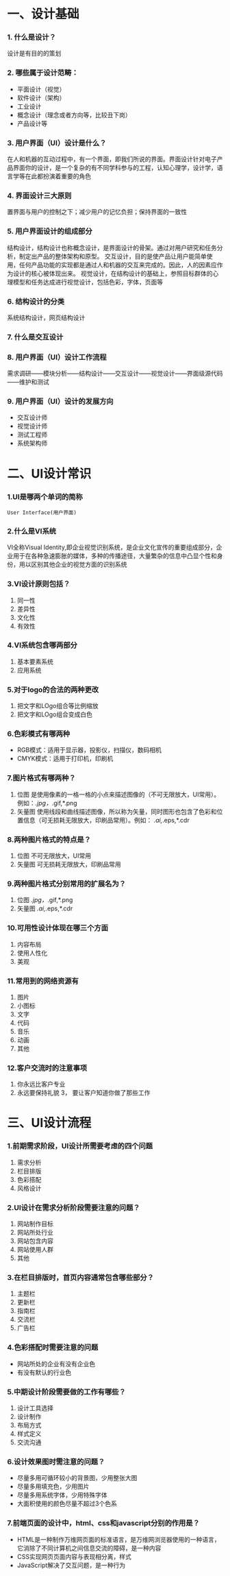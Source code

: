 #  一、设计基础
### 1. 什么是设计？  
设计是有目的的策划
### 2. 哪些属于设计范畴：
- 平面设计（视觉）  
- 软件设计（架构）  
- 工业设计  
- 概念设计（理念或者方向等，比较丑下岗）  
- 产品设计等
### 3. 用户界面（UI）设计是什么？
在人和机器的互动过程中，有一个界面，即我们所说的界面。界面设计针对电子产品界面你的设计，是一个复杂的有不同学科参与的工程，认知心理学，设计学，语言学等在此都扮演着重要的角色
### 4. 界面设计三大原则
置界面与用户的控制之下；减少用户的记忆负担；保持界面的一致性
### 5. 用户界面设计的组成部分
结构设计，结构设计也称概念设计，是界面设计的骨架。通过对用户研究和任务分析，制定出产品的整体架构和原型。
交互设计，目的是使产品让用户能简单使用，任何产品功能的实现都是通过人和机器的交互来完成的。因此，人的因素应作为设计的核心被体现出来。
视觉设计，在结构设计的基础上，参照目标群体的心理模型和任务达成进行视觉设计，包括色彩，字体，页面等
### 6. 结构设计的分类
系统结构设计，网页结构设计
### 7. 什么是交互设计

### 8. 用户界面（UI）设计工作流程
需求调研——模块分析——结构设计——交互设计——视觉设计——界面级源代码——维护和测试
### 9. 用户界面（UI）设计的发展方向
- 交互设计师  
- 视觉设计师  
- 测试工程师  
- 系统架构师  
# 二、UI设计常识
### 1.UI是哪两个单词的简称
`User Interface(用户界面)`
### 2.什么是VI系统
VI全称Visual Identity,即企业视觉识别系统，是企业文化宣传的重要组成部分，企业用于在各种急速膨胀的媒体，多种的传播途径，大量繁杂的信息中凸显个性和身份，用以区别其他企业的视觉方面的识别系统
### 3.VI设计原则包括？
1. 同一性
2. 差异性
3. 文化性
4. 有效性
### 4.VI系统包含哪两部分
1. 基本要素系统
2. 应用系统
### 5.对于logo的合法的两种更改
1. 把文字和LOgo组合等比例缩放
2. 把文字和LOgo组合变成白色
### 6.色彩模式有哪两种
- RGB模式：适用于显示器，投影仪，扫描仪，数码相机
- CMYK模式：适用于打印机，印刷机
### 7.图片格式有哪两种？
1. 位图 是使用像素的一格一格的小点来描述图像的（不可无限放大，UI常用）。例如：*.jpg，*.gif,*.png   
2. 矢量图  使用线段和曲线描述图像，所以称为矢量，同时图形也包含了色彩和位置信息（可无损耗无限放大，印刷品常用）。例如： *.ai,*.eps,*.cdr
### 8.两种图片格式的特点是？
1. 位图  不可无限放大，UI常用
2. 矢量图 可无损耗无限放大，印刷品常用
### 9.两种图片格式分别常用的扩展名为？
1. 位图 *.jpg，*.gif,*.png
2. 矢量图  *.ai,*.eps,*.cdr
### 10.可用性设计体现在哪三个方面
1. 内容布局
2. 使用人性化
3. 美观
### 11.常用到的网络资源有
1. 图片
2. 小图标
3. 文字
4. 代码
5. 音乐
6. 动画
7. 其他
### 12.客户交流时的注意事项
1. 你永远比客户专业
2. 永远要保持礼貌
3， 要让客户知道你做了那些工作
# 三、UI设计流程
### 1.前期需求阶段，UI设计所需要考虑的四个问题
1. 需求分析
2. 栏目排版
3. 色彩搭配
4. 风格设计
### 2.UI设计在需求分析阶段需要注意的问题？
1. 网站制作目标
2. 网站所处行业
3. 网站包含内容
4. 网站使用人群
5. 其他
### 3.在栏目排版时，首页内容通常包含哪些部分？
1. 主题栏
2. 更新栏
3. 指南栏
4. 交流栏
5. 广告栏
### 4.色彩搭配时需要注意的问题
- 网站所处的企业有没有企业色
- 有没有默认的行业色
### 5.中期设计阶段需要做的工作有哪些？
1. 设计工具选择
2. 设计制作
3. 布局方式
4. 样式定义
5. 交流沟通
### 6.设计效果图时需注意的问题？
- 尽量多用可循环较小的背景图，少用整张大图
- 尽量多用填充色，少用图片
- 尽量多用系统字体，少用特殊字体
- 大面积使用的颜色尽量不超过3个色系
### 7.前端页面的设计中，html、css和javascript分别的作用是？
- HTML是一种制作万维网页面的标准语言，是万维网浏览器使用的一种语言，它消除了不同计算机之间信息交流的障碍，是一种内容
- CSS实现网页页面内容与表现相分离，样式
- JavaScript解决了交互问题，是一种行为
